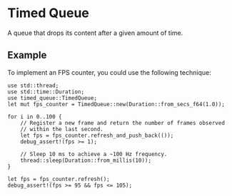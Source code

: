# Timed Queue

A queue that drops its content after a given amount of time.

## Example

To implement an FPS counter, you could use the following technique:

```
use std::thread;
use std::time::Duration;
use timed_queue::TimedQueue;
let mut fps_counter = TimedQueue::new(Duration::from_secs_f64(1.0));

for i in 0..100 {
    // Register a new frame and return the number of frames observed
    // within the last second.
    let fps = fps_counter.refresh_and_push_back(());
    debug_assert!(fps >= 1);

    // Sleep 10 ms to achieve a ~100 Hz frequency.
    thread::sleep(Duration::from_millis(10));
}

let fps = fps_counter.refresh();
debug_assert!(fps >= 95 && fps <= 105);
```
